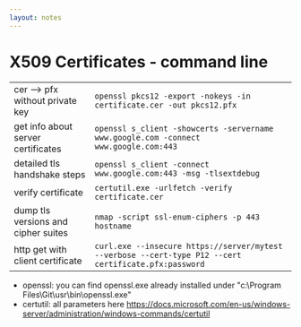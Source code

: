 ```yaml
---
layout: notes
---
```


# X509 Certificates - command line

|  |  |
| -- | -- |
| cer --> pfx without private key  | `openssl pkcs12 -export -nokeys -in certificate.cer -out pkcs12.pfx` |
| get info about server certificates | `openssl s_client -showcerts -servername www.google.com -connect www.google.com:443` |
| detailed tls handshake steps | `openssl s_client -connect www.google.com:443 -msg -tlsextdebug` |
| verify certificate | `certutil.exe -urlfetch -verify  certificate.cer` |
| dump tls versions and cipher suites | `nmap -script ssl-enum-ciphers -p 443 hostname` |
| http get with client certificate | `curl.exe --insecure https://server/mytest --verbose --cert-type P12 --cert certificate.pfx:password` |

- openssl: you can find openssl.exe already installed under "c:\Program Files\Git\usr\bin\openssl.exe"
- certutil: all parameters here 
https://docs.microsoft.com/en-us/windows-server/administration/windows-commands/certutil


